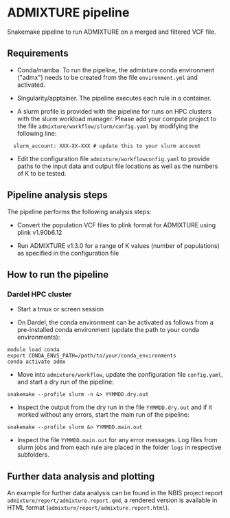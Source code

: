 # ADMIXTURE pipeline

Snakemake pipeline to run ADMIXTURE on a merged and 
filtered VCF file.

## Requirements

- Conda/mamba. To run the pipeline, the admixture conda 
environment ("admx") needs to be created from the file 
`environment.yml` and activated. 

- Singularity/apptainer. The pipeline executes each rule 
in a container.

- A slurm profile is provided with the pipeline for runs
on HPC clusters with the slurm workload manager. Please add 
your compute project to the file 
`admixture/workflow/slurm/config.yaml` by modifying the 
following line: 

```
  slurm_account: XXX-XX-XXX # update this to your slurm account
```

- Edit the configuration file `admixture/workflowconfig.yaml` 
to provide paths to the input data and output file locations 
as well as the numbers of K to be tested.

## Pipeline analysis steps

The pipeline performs the following analysis steps:

- Convert the population VCF files to plink format for 
ADMIXTURE using plink v1.90b6.12

- Run ADMIXTURE v1.3.0 for a range of K values (number of 
populations) as specified in the configuration file

## How to run the pipeline

### Dardel HPC cluster

- Start a tmux or screen session

- On Dardel, the conda environment can be activated as 
follows from a pre-installed conda environment (update the 
path to your conda environments): 

```
module load conda
export CONDA_ENVS_PATH=/path/to/your/conda_environments
conda activate admx
```

- Move into `admixture/workflow`, update the configuration 
file `config.yaml`, and start a dry run of the pipeline:

```
snakemake --profile slurm -n &> YYMMDD.dry.out
```

- Inspect the output from the dry run in the file 
`YYMMDD.dry.out` and if it worked without any 
errors, start the main run of the pipeline:

```
snakemake --profile slurm &> YYMMDD.main.out
```

- Inspect the file `YYMMDD.main.out` for any error 
messages. Log files from slurm jobs and from each rule are 
placed in the folder `logs` in respective subfolders.

## Further data analysis and plotting

An example for further data analysis can be found in 
the NBIS project report `admixture/report/admixture.report.qmd`,
a rendered version is available in HTML format 
(`admixture/report/admixture.report.html`). 